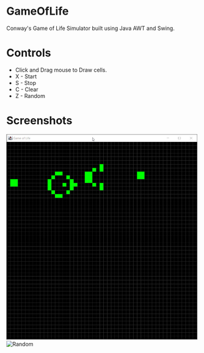 # GameOfLife
 Conway's Game of Life Simulator built using Java AWT and Swing.
 
# Controls
- Click and Drag mouse to Draw cells.
- X - Start
- S - Stop
- C - Clear
- Z - Random 

# Screenshots

<img src="https://github.com/arg0x/GameOfLife/blob/main/gif/glider_gun.gif?raw=true" alt="Glider Gun" width="500"/>

<img src="https://github.com/arg0x/GameOfLife/blob/main/gif/random.gif?raw=true" alt="Random" width="500"/>
